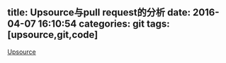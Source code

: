title: Upsource与pull request的分析
date: 2016-04-07 16:10:54
categories: git
tags: [upsource,git,code]
---


[Upsource](https://www.jetbrains.com/upsource/) 